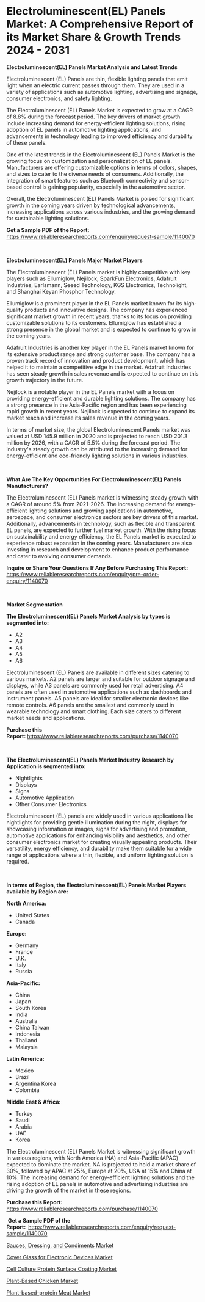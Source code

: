 <p><h1>Electroluminescent(EL) Panels Market: A Comprehensive Report of its Market Share & Growth Trends 2024 - 2031</h1></p><p><strong>Electroluminescent(EL) Panels Market Analysis and Latest Trends</strong></p>
<p><p>Electroluminescent (EL) Panels are thin, flexible lighting panels that emit light when an electric current passes through them. They are used in a variety of applications such as automotive lighting, advertising and signage, consumer electronics, and safety lighting.</p><p>The Electroluminescent (EL) Panels Market is expected to grow at a CAGR of 8.8% during the forecast period. The key drivers of market growth include increasing demand for energy-efficient lighting solutions, rising adoption of EL panels in automotive lighting applications, and advancements in technology leading to improved efficiency and durability of these panels.</p><p>One of the latest trends in the Electroluminescent (EL) Panels Market is the growing focus on customization and personalization of EL panels. Manufacturers are offering customizable options in terms of colors, shapes, and sizes to cater to the diverse needs of consumers. Additionally, the integration of smart features such as Bluetooth connectivity and sensor-based control is gaining popularity, especially in the automotive sector.</p><p>Overall, the Electroluminescent (EL) Panels Market is poised for significant growth in the coming years driven by technological advancements, increasing applications across various industries, and the growing demand for sustainable lighting solutions.</p></p>
<p><strong>Get a Sample PDF of the Report:&nbsp;</strong> <a href="https://www.reliableresearchreports.com/enquiry/request-sample/1140070">https://www.reliableresearchreports.com/enquiry/request-sample/1140070</a></p>
<p>&nbsp;</p>
<p><strong>Electroluminescent(EL) Panels Major Market Players</strong></p>
<p><p>The Electroluminescent (EL) Panels market is highly competitive with key players such as Ellumiglow, Nejilock, SparkFun Electronics, Adafruit Industries, Earlsmann, Seeed Technology, KGS Electronics, Technolight, and Shanghai Keyan Phosphor Technology.</p><p>Ellumiglow is a prominent player in the EL Panels market known for its high-quality products and innovative designs. The company has experienced significant market growth in recent years, thanks to its focus on providing customizable solutions to its customers. Ellumiglow has established a strong presence in the global market and is expected to continue to grow in the coming years.</p><p>Adafruit Industries is another key player in the EL Panels market known for its extensive product range and strong customer base. The company has a proven track record of innovation and product development, which has helped it to maintain a competitive edge in the market. Adafruit Industries has seen steady growth in sales revenue and is expected to continue on this growth trajectory in the future.</p><p>Nejilock is a notable player in the EL Panels market with a focus on providing energy-efficient and durable lighting solutions. The company has a strong presence in the Asia-Pacific region and has been experiencing rapid growth in recent years. Nejilock is expected to continue to expand its market reach and increase its sales revenue in the coming years.</p><p>In terms of market size, the global Electroluminescent Panels market was valued at USD 145.9 million in 2020 and is projected to reach USD 201.3 million by 2026, with a CAGR of 5.5% during the forecast period. The industry's steady growth can be attributed to the increasing demand for energy-efficient and eco-friendly lighting solutions in various industries.</p></p>
<p>&nbsp;</p>
<p><strong>What Are The Key Opportunities For Electroluminescent(EL) Panels Manufacturers?</strong></p>
<p><p>The Electroluminescent (EL) Panels market is witnessing steady growth with a CAGR of around 5% from 2021-2026. The increasing demand for energy-efficient lighting solutions and growing applications in automotive, aerospace, and consumer electronics sectors are key drivers of this market. Additionally, advancements in technology, such as flexible and transparent EL panels, are expected to further fuel market growth. With the rising focus on sustainability and energy efficiency, the EL Panels market is expected to experience robust expansion in the coming years. Manufacturers are also investing in research and development to enhance product performance and cater to evolving consumer demands.</p></p>
<p><strong>Inquire or Share Your Questions If Any Before Purchasing This Report:</strong> <a href="https://www.reliableresearchreports.com/enquiry/pre-order-enquiry/1140070">https://www.reliableresearchreports.com/enquiry/pre-order-enquiry/1140070</a></p>
<p>&nbsp;</p>
<p><strong>Market Segmentation</strong></p>
<p><strong>The Electroluminescent(EL) Panels Market Analysis by types is segmented into:</strong></p>
<p><ul><li>A2</li><li>A3</li><li>A4</li><li>A5</li><li>A6</li></ul></p>
<p><p>Electroluminescent (EL) Panels are available in different sizes catering to various markets. A2 panels are larger and suitable for outdoor signage and displays, while A3 panels are commonly used for retail advertising. A4 panels are often used in automotive applications such as dashboards and instrument panels. A5 panels are ideal for smaller electronic devices like remote controls. A6 panels are the smallest and commonly used in wearable technology and smart clothing. Each size caters to different market needs and applications.</p></p>
<p><strong>Purchase this Report:&nbsp;</strong><a href="https://www.reliableresearchreports.com/purchase/1140070">https://www.reliableresearchreports.com/purchase/1140070</a></p>
<p>&nbsp;</p>
<p><strong>The Electroluminescent(EL) Panels Market Industry Research by Application is segmented into:</strong></p>
<p><ul><li>Nightlights</li><li>Displays</li><li>Signs</li><li>Automotive Application</li><li>Other Consumer Electronics</li></ul></p>
<p><p>Electroluminescent (EL) panels are widely used in various applications like nightlights for providing gentle illumination during the night, displays for showcasing information or images, signs for advertising and promotion, automotive applications for enhancing visibility and aesthetics, and other consumer electronics market for creating visually appealing products. Their versatility, energy efficiency, and durability make them suitable for a wide range of applications where a thin, flexible, and uniform lighting solution is required.</p></p>
<p>&nbsp;</p>
<p><strong>In terms of Region, the Electroluminescent(EL) Panels Market Players available by Region are:</strong></p>
<p>
    <p> <strong> North America: </strong>
        <ul>
            <li>United States</li>
            <li>Canada</li>
        </ul>
        </p> 
    <p> <strong> Europe: </strong>
        <ul>
            <li>Germany</li>
            <li>France</li>
            <li>U.K.</li>
            <li>Italy</li>
            <li>Russia</li>
        </ul>
        </p> 
    <p> <strong> Asia-Pacific: </strong>
        <ul>
            <li>China</li>
            <li>Japan</li>
            <li>South Korea</li>
            <li>India</li>
            <li>Australia</li>
            <li>China Taiwan</li>
            <li>Indonesia</li>
            <li>Thailand</li>
            <li>Malaysia</li>
        </ul>
        </p> 
    <p> <strong> Latin America: </strong>
        <ul>
            <li>Mexico</li>
            <li>Brazil</li>
            <li>Argentina Korea</li>
            <li>Colombia</li>
        </ul>
        </p> 
    <p> <strong> Middle East & Africa: </strong>
        <ul>
            <li>Turkey</li>
            <li>Saudi</li>
            <li>Arabia</li>
            <li>UAE</li>
            <li>Korea</li>
        </ul>
    </p>
    </p>
<p><p>The Electroluminescent (EL) Panels Market is witnessing significant growth in various regions, with North America (NA) and Asia-Pacific (APAC) expected to dominate the market. NA is projected to hold a market share of 30%, followed by APAC at 25%, Europe at 20%, USA at 15% and China at 10%. The increasing demand for energy-efficient lighting solutions and the rising adoption of EL panels in automotive and advertising industries are driving the growth of the market in these regions.</p></p>
<p><strong>Purchase this Report: </strong><a href="https://www.reliableresearchreports.com/purchase/1140070">https://www.reliableresearchreports.com/purchase/1140070</a></p>
<p>&nbsp;<strong>Get a Sample PDF of the Report:&nbsp;&nbsp;</strong><a href="https://www.reliableresearchreports.com/enquiry/request-sample/1140070">https://www.reliableresearchreports.com/enquiry/request-sample/1140070</a></p>
<p><strong></strong></p>
<p><p><a href="https://github.com/Sarissaschmalingtr6fz2739/Market-Research-Report-List-1/blob/main/sauces-dressing-and-condiments-market.md">Sauces, Dressing, and Condiments Market</a></p><p><a href="https://issuu.com/reportprime-2/docs/cover-glass-for-electronic-devices-market-size-203">Cover Glass for Electronic Devices Market</a></p><p><a href="https://issuu.com/reportprime-2/docs/cell-culture-protein-surface-coating-market-size-2">Cell Culture Protein Surface Coating Market</a></p><p><a href="https://github.com/jodemen/Market-Research-Report-List-1/blob/main/plant-based-chicken-market.md">Plant-Based Chicken Market</a></p><p><a href="https://github.com/jj19131/Market-Research-Report-List-1/blob/main/plant-based-protein-meat-market.md">Plant-based-protein Meat Market</a></p></p>